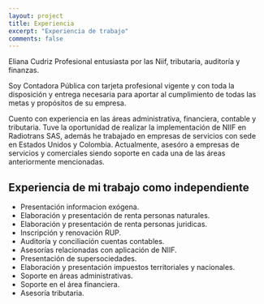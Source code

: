 ```yaml
---
layout: project
title: Experiencia
excerpt: "Experiencia de trabajo"
comments: false
---
```


Eliana Cudriz Profesional entusiasta por las Niif, tributaria, auditoría y finanzas.

Soy Contadora Pública con tarjeta profesional vigente y con toda la disposición y entrega necesaria para
aportar al cumplimiento de todas las metas y propósitos de su empresa.

Cuento con experiencia en las áreas administrativa, financiera, contable y tributaria. Tuve la oportunidad de realizar la implementación de NIIF en Radiotrans SAS, además he trabajado en empresas de servicios con sede en Estados Unidos y Colombia. Actualmente, asesóro a empresas de servicios y comerciales siendo soporte en cada una de las áreas anteriormente mencionadas.

## Experiencia de mi trabajo como independiente
* Presentación informacion exógena.
* Elaboración y presentación de renta personas naturales.
* Elaboración y presentación de renta personas juridicas.
* Inscripción y renovación RUP.
* Auditoría y conciliación cuentas contables.
* Asesorías relacionadas con aplicación de NIIF.
* Presentación de supersociedades.
* Elaboración y presentación impuestos territoriales y nacionales.
* Soporte en áreas administrativas.
* Soporte en el área financiera.
* Asesoría tributaria.
